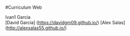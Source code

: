 #Curriculum Web

Ivan1 Garcia  
[David Garcia]  (https://davidgm09.github.io/)
[Alex Salas]  (http://alexsalas55.github.io/)
